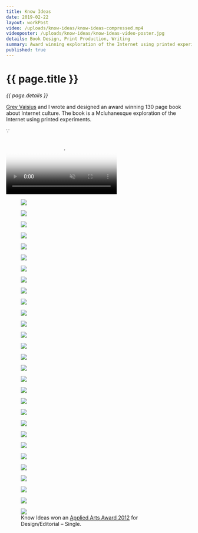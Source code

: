 ```yaml
---
title: Know Ideas
date: 2019-02-22
layout: workPost
video: /uploads/know-ideas/know-ideas-compressed.mp4
videoposter: /uploads/know-ideas/know-ideas-video-poster.jpg
details: Book Design, Print Production, Writing
summary: Award winning exploration of the Internet using printed experiments.
published: true
---
```

<div class="mw-900  bp1-u-textAlign-center  u-mar-auto  u-mar-b05">
    <h1 class="u-noMargin  u-mar-b00"><strong>{{ page.title }}</strong></h1>
    <p class="as-h5  c-grey03  u-mar-t01  u-mar-b05"><em>{{ page.details }}</em></p>
    <p class="as-h3" style="max-width: 100%;"><a href="http://greyvy.com/" target="_blank">Grey Vaisius</a> and I wrote and designed an award winning 130 page book about Internet culture. The book is a Mcluhanesque exploration of the Internet using printed experiments.</p>
    <p class="as-h5  bp1-u-textAlign-center  u-mar-b05">&#8757;</p>
</div>

<div class="Grid  Grid--withGutters">
    <div class="Grid-cell  u-size1of1">
        <div class="media">
            <video autoplay loop muted playsinline type="video/mp4" src="/uploads/know-ideas/know-ideas-in-article2.mp4" poster="/uploads/know-ideas/know-ideas-video-poster.jpg"></video>
        </div>
    </div>
    <div class="Grid-cell  u-size1of2">
        <figure>
            <img src="/uploads/know-ideas/know-ideas-cover.jpg"/>
        </figure>
    </div>
    <div class="Grid-cell  u-size1of2">
        <figure>
            <img src="/uploads//know-ideas/know-ideas-back-cover.jpg"/>
        </figure>
    </div>
    <div class="Grid-cell  u-size1of2">
        <figure>
            <img src="/uploads/know-ideas/ki-93.jpg"/>
        </figure>
    </div>
    <div class="Grid-cell  u-size1of2">
        <figure>
            <img src="/uploads//know-ideas/know-ideas-pages.jpg"/>
        </figure>
    </div>
    <div class="Grid-cell  u-size1of4">
        <figure>
            <img src="/uploads/know-ideas/ki-11.jpg"/>
        </figure>
    </div>
    <div class="Grid-cell  u-size1of4">
        <figure>
            <img src="/uploads//know-ideas/ki-12.jpg"/>
        </figure>
    </div>
    <div class="Grid-cell  u-size1of4">
        <figure>
            <img src="/uploads/know-ideas/ki-13.jpg"/>
        </figure>
    </div>
    <div class="Grid-cell  u-size1of4">
        <figure>
            <img src="/uploads//know-ideas/ki-14.jpg"/>
        </figure>
    </div>
    <div class="Grid-cell  u-size1of2">
        <figure>
            <img src="/uploads/know-ideas/ki-43.jpg"/>
        </figure>
    </div>
    <div class="Grid-cell  u-size1of2">
        <figure>
            <img src="/uploads//know-ideas/ki-44.jpg"/>
        </figure>
    </div>
    <div class="Grid-cell  u-size1of3">
        <figure>
            <img src="/uploads/know-ideas/ki-32.jpg"/>
        </figure>
    </div>
    <div class="Grid-cell  u-size1of3">
        <figure>
            <img src="/uploads//know-ideas/ki-33.jpg"/>
        </figure>
    </div>
    <div class="Grid-cell  u-size1of3">
        <figure>
            <img src="/uploads/know-ideas/ki-34.jpg"/>
        </figure>
    </div>
    <div class="Grid-cell  u-size1of2">
        <figure>
            <img src="/uploads/know-ideas/ki-28.jpg"/>
        </figure>
    </div>
    <div class="Grid-cell  u-size1of2">
        <figure>
            <img src="/uploads//know-ideas/ki-29.jpg"/>
        </figure>
    </div>
    <div class="Grid-cell  u-size1of3">
        <figure>
            <img src="/uploads/know-ideas/ki-49.jpg"/>
        </figure>
    </div>
    <div class="Grid-cell  u-size1of3">
        <figure>
            <img src="/uploads//know-ideas/ki-50.jpg"/>
        </figure>
    </div>
    <div class="Grid-cell  u-size1of3">
        <figure>
            <img src="/uploads/know-ideas/ki-51.jpg"/>
        </figure>
    </div>
    <div class="Grid-cell  u-size1of2">
        <figure>
            <img src="/uploads/know-ideas/ki-54.jpg"/>
        </figure>
    </div>
    <div class="Grid-cell  u-size1of2">
        <figure>
            <img src="/uploads//know-ideas/ki-55.jpg"/>
        </figure>
    </div>
    <div class="Grid-cell  u-size1of3">
        <figure>
            <img src="/uploads/know-ideas/ki-19.jpg"/>
        </figure>
    </div>
    <div class="Grid-cell  u-size1of3">
        <figure>
            <img src="/uploads//know-ideas/ki-21.jpg"/>
        </figure>
    </div>
    <div class="Grid-cell  u-size1of3">
        <figure>
            <img src="/uploads/know-ideas/ki-24.jpg"/>
        </figure>
    </div>
    <div class="Grid-cell  u-size1of2">
        <figure>
            <img src="/uploads/know-ideas/ki-58.jpg"/>
        </figure>
    </div>
    <div class="Grid-cell  u-size1of2">
        <figure>
            <img src="/uploads//know-ideas/ki-76.jpg"/>
        </figure>
    </div>
    <div class="Grid-cell  u-size1of3">
        <figure>
            <img src="/uploads//know-ideas/know-ideas-process.jpg"/>
        </figure>
    </div>
    <div class="Grid-cell  u-size1of3">
        <figure>
            <img src="/uploads/know-ideas/know-ideas-full-cover.jpg"/>
        </figure>
    </div>
    <div class="Grid-cell  u-size1of3">
        <figure>
            <img src="/uploads/know-ideas/know-ideas-exhibition-space.jpg"/>
        </figure>
    </div>
    <div class="Grid-cell  u-size1of1">
        <figure>
            <img src="/uploads/know-ideas/know-ideas-applied-arts-award.jpg"/>
            <figcaption>Know Ideas won an <a href="http://www.appliedartsmag.com/winners_gallery/student/?id=981&year=2012&clip=1" target="_blank">Applied Arts Award 2012</a> for Design/Editorial – Single.</figcaption>
        </figure>
    </div>
</div>